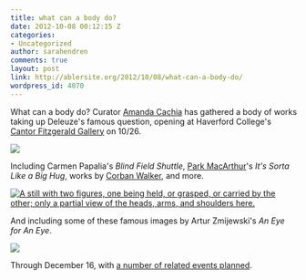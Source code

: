 ```yaml
---
title: what can a body do?
date: 2012-10-08 00:12:15 Z
categories:
- Uncategorized
author: sarahendren
comments: true
layout: post
link: http://ablersite.org/2012/10/08/what-can-a-body-do/
wordpress_id: 4070
---
```


What can a body do? Curator [Amanda Cachia](http://cca-viscrit.com/community/alumni/a-f/amanda-cachia/) has gathered a body of works taking up Deleuze's famous question, opening at Haverford College's [Cantor Fitzgerald Gallery](http://exhibits.haverford.edu/whatcanabodydo/) on 10/26.

[![](http://ablersite.files.wordpress.com/2012/10/reznick-452.jpg)](http://ablersite.files.wordpress.com/2012/10/reznick-452.jpg)

Including Carmen Papalia's _Blind Field Shuttle_, [Park MacArthur](http://www.parkmcarthur.com/)'s _It's Sorta Like a Big Hug_, works by [Corban Walker](http://www.corbanwalker.com/cv.htm), and more.

[![A still with two figures, one being held, or grasped, or carried by the other; only a partial view of the heads, arms, and shoulders here.](http://ablersite.files.wordpress.com/2012/10/park-mcarthur_still-from-its-sorta-like-a-big-hug-1.jpg)](http://ablersite.files.wordpress.com/2012/10/park-mcarthur_still-from-its-sorta-like-a-big-hug-1.jpg)

And including some of these famous images by Artur Zmijewski's _An Eye for An Eye_.

[![](http://ablersite.files.wordpress.com/2012/10/artur-zmijewski-an-eye-for-an-eye.jpg)](http://ablersite.files.wordpress.com/2012/10/artur-zmijewski-an-eye-for-an-eye.jpg)

Through December 16, with [a number of related events planned](http://exhibits.haverford.edu/whatcanabodydo/schedule/).
